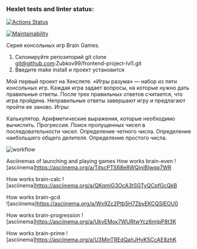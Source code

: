 ### Hexlet tests and linter status:
[![Actions Status](https://github.com/Zubkov99/frontend-project-lvl1/workflows/hexlet-check/badge.svg)](https://github.com/Zubkov99/frontend-project-lvl1/actions)

[![Maintainability](https://api.codeclimate.com/v1/badges/b2c6298928454886ea01/maintainability)](https://codeclimate.com/github/Zubkov99/frontend-project-lvl1/maintainability)


Серия консольных игр Brain Games.
1) Склонируйте репозиторий git clone git@github.com:Zubkov99/frontend-project-lvl1.git
2) Введите make install и проект установится

Мой первый проект на Хекслете. «Игры разума» — набор из пяти консольных игр. Каждая игра задает вопросы, на которые нужно дать правильные ответы. После трех правильных ответов считается, что игра пройдена. Неправильные ответы завершают игру и предлагают пройти ее заново. Игры:

Калькулятор. Арифметические выражения, которые необходимо вычислить.
Прогрессия. Поиск пропущенных чисел в последовательности чисел.
Определение четного числа.
Определение наибольшего общего делителя.
Определение простого числа.


![workflow](https://github.com/Zubkov99/frontend-project-lvl1/actions/workflows/github-actions-demo.yml/badge.svg)

Asciinemas of launching and playing games
How works brain-even
![asciinema]https://asciinema.org/a/TitscPTS68e8WQjniBlwqp7WR

How works brain-calc 
![asciinema]https://asciinema.org/a/QKqmlG3OcA3tSGTyQCpfGcQkB

How works brain-gcd  
![asciinema]https://asciinema.org/a/Wx9Zc2Ptb5H7ZbvEKCQSIEOU0

How works brain-progression 
![asciinema]https://asciinema.org/a/UkvEMox7WURtwYcz6mIpP8t3K

How works brain-prime 
![asciinema]https://asciinema.org/a/U3MjnTREdQahJHyK5CcAE8zhK